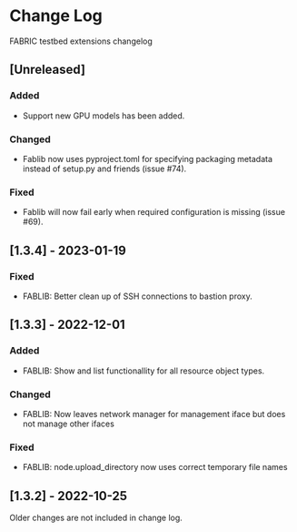 # Change Log

FABRIC testbed extensions changelog

## [Unreleased]

### Added 

- Support new GPU models has been added.

### Changed

- Fablib now uses pyproject.toml for specifying packaging metadata instead of setup.py and friends (issue #74).

### Fixed

- Fablib will now fail early when required configuration is missing  (issue #69).

## [1.3.4] - 2023-01-19

### Fixed

- FABLIB: Better clean up of SSH connections to bastion proxy.


## [1.3.3] - 2022-12-01

 
### Added
- FABLIB:  Show and list functionallity for all resource object types.
 
### Changed
 
- FABLIB:  Now leaves network manager for management iface but does not manage other ifaces

### Fixed

- FABLIB: node.upload_directory now uses correct temporary file names

 
 
 
## [1.3.2] - 2022-10-25
  
Older changes are not included in change log.
